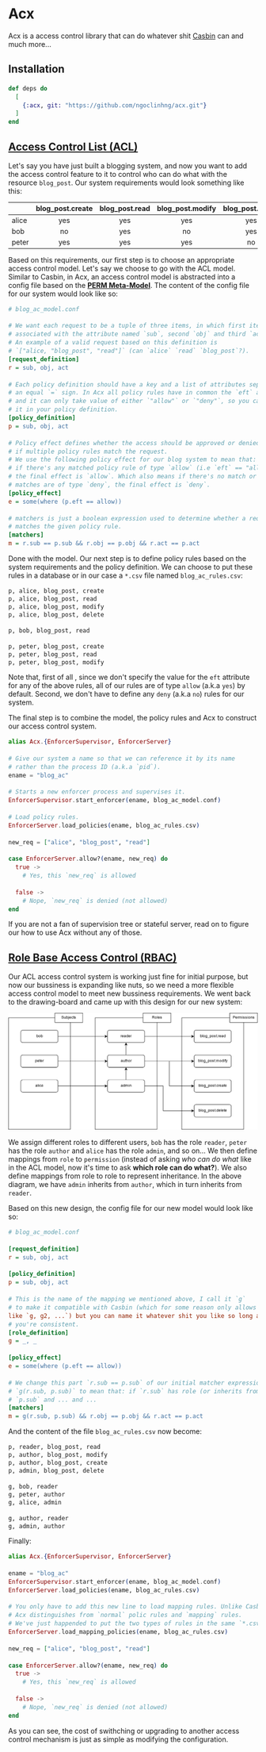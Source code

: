 # Acx
Acx is a access control library that can do whatever shit [Casbin](https://casbin.org/) can and much more...

## Installation

```elixir
def deps do
  [
    {:acx, git: "https://github.com/ngoclinhng/acx.git"}
  ]
end
```

## [Access Control List (ACL)](https://en.wikipedia.org/wiki/Access-control_list)

Let's say you have just built a blogging system, and now you want to add the
access control feature to it to control who can do what with the resource `blog_post`. Our system requirements would look something like this:

|       | blog_post.create | blog_post.read | blog_post.modify | blog_post.delete |
| ----- |:----------------:|:--------------:|:----------------:|:----------------:|
| alice |     yes          |       yes      |        yes       |          yes     |
| bob   |     no           |       yes      |        no        |          yes     |
| peter |     yes          |       yes      |        yes       |          no      |

Based on this requirements, our first step is to choose an appropriate access control model. Let's say we choose to go with the ACL model. Similar to Casbin, in Acx, an access control model is abstracted into a config file based on the **[PERM Meta-Model](https://vicarie.in/posts/generalized-authz.html)**. The content of the config file for our system would look like so:

```ini
# blog_ac_model.conf

# We want each request to be a tuple of three items, in which first item
# associated with the attribute named `sub`, second `obj` and third `act`.
# An example of a valid request based on this definition is
# `["alice, "blog_post", "read"]` (can `alice` `read` `blog_post`?).
[request_definition]
r = sub, obj, act

# Each policy definition should have a key and a list of attributes separated by
# an equal `=` sign. In Acx all policy rules have in common the `eft` attribute
# and it can only take value of either `"allow"` or `"deny"`, so you can ommit
# it in your policy definition.
[policy_definition]
p = sub, obj, act

# Policy effect defines whether the access should be approved or denied
# if multiple policy rules match the request.
# We use the following policy effect for our blog system to mean that:
# if there's any matched policy rule of type `allow` (i.e `eft` == "allow"),
# the final effect is `allow`. Which also means if there's no match or all
# matches are of type `deny`, the final effect is `deny`.
[policy_effect]
e = some(where (p.eft == allow))

# matchers is just a boolean expression used to determine whether a request
# matches the given policy rule.
[matchers]
m = r.sub == p.sub && r.obj == p.obj && r.act == p.act

```

Done with the model. Our next step is to define policy rules based on the
system requirements and the policy definition. We can choose to put these
rules in a database or in our case a `*.csv` file named `blog_ac_rules.csv`:

```
p, alice, blog_post, create
p, alice, blog_post, read
p, alice, blog_post, modify
p, alice, blog_post, delete

p, bob, blog_post, read

p, peter, blog_post, create
p, peter, blog_post, read
p, peter, blog_post, modify

```

Note that, first of all , since we don't specify the value for the `eft`
attribute for any of the above rules, all of our rules are of type `allow`
(a.k.a `yes`) by default. Second, we don't have to define any `deny`
(a.k.a `no`) rules for our system.

The final step is to combine the model, the policy rules and Acx to
construct our access control system.

```elixir
alias Acx.{EnforcerSupervisor, EnforcerServer}

# Give our system a name so that we can reference it by its name
# rather than the process ID (a.k.a `pid`).
ename = "blog_ac"

# Starts a new enforcer process and supervises it.
EnforcerSupervisor.start_enforcer(ename, blog_ac_model.conf)

# Load policy rules.
EnforcerServer.load_policies(ename, blog_ac_rules.csv)

new_req = ["alice", "blog_post", "read"]

case EnforcerServer.allow?(ename, new_req) do
  true ->
    # Yes, this `new_req` is allowed

  false ->
    # Nope, `new_req` is denied (not allowed)
end
```

If you are not a fan of supervision tree or stateful server, read on to
figure our how to use Acx without any of those.

## [Role Base Access Control (RBAC)](https://en.wikipedia.org/wiki/Role-based_access_control)

Our ACL access control system is working just fine for initial purpose, but
now our bussiness is expanding like nuts, so we need a more flexible access
control model to meet new bussiness requirements. We went back to the
drawing-board and came up with this design for our new system:

![rbac diagram](rbac.png)

We assign different roles to different users, `bob` has the role `reader`,
`peter` has the role `author` and `alice` has the role `admin`, and so on...
We then define mappings from `role` to `permission` (instead of asking
*who can do what* like in the ACL model, now it's time to ask **which role can
do what?**). We also define mappings from role to role  to represent
inheritance. In the above diagram, we have `admin` inherits from `author`,
which in turn inherits from `reader`.

Based on this new design, the config file for our new model would look like
so:

```ini
# blog_ac_model.conf

[request_definition]
r = sub, obj, act

[policy_definition]
p = sub, obj, act

# This is the name of the mapping we mentioned above, I call it `g`
# to make it compatible with Casbin (which for some reason only allows name
like `g, g2, ...`) but you can name it whatever shit you like so long as
# you're consistent.
[role_definition]
g = _, _

[policy_effect]
e = some(where (p.eft == allow))

# We change this part `r.sub == p.sub` of our initial matcher expression to
# `g(r.sub, p.sub)` to mean that: if `r.sub` has role (or inherits from)
# `p.sub` and ... and ...
[matchers]
m = g(r.sub, p.sub) && r.obj == p.obj && r.act == p.act

```

And the content of the file `blog_ac_rules.csv` now become:

```
p, reader, blog_post, read
p, author, blog_post, modify
p, author, blog_post, create
p, admin, blog_post, delete

g, bob, reader
g, peter, author
g, alice, admin

g, author, reader
g, admin, author
```

Finally:

```elixir
alias Acx.{EnforcerSupervisor, EnforcerServer}

ename = "blog_ac"
EnforcerSupervisor.start_enforcer(ename, blog_ac_model.conf)
EnforcerServer.load_policies(ename, blog_ac_rules.csv)

# You only have to add this new line to load mapping rules. Unlike Casbin
# Acx distinguishes from `normal` polic rules and `mapping` rules.
# We've just happended to put the two types of rules in the same `*.csv` file.
EnforcerServer.load_mapping_policies(ename, blog_ac_rules.csv)

new_req = ["alice", "blog_post", "read"]

case EnforcerServer.allow?(ename, new_req) do
  true ->
    # Yes, this `new_req` is allowed

  false ->
    # Nope, `new_req` is denied (not allowed)
end
```

As you can see, the cost of swithching or upgrading to another access control
mechanism is just as simple as modifying the configuration.
